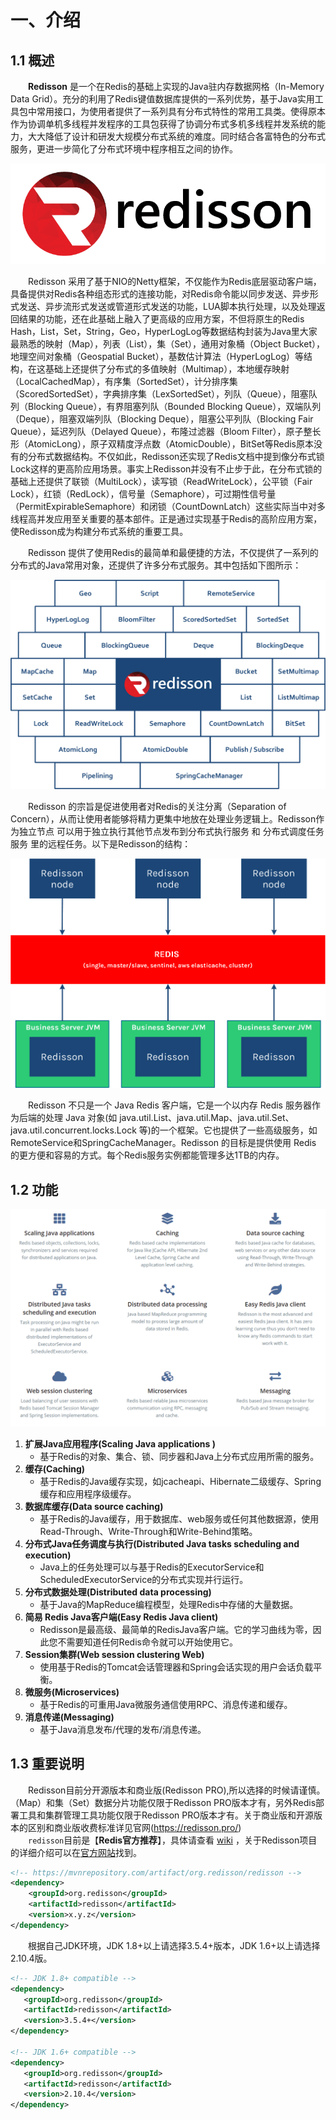 # 一、介绍

## 1.1 概述

&emsp;&emsp;**Redisson** 是一个在Redis的基础上实现的Java驻内存数据网格（In-Memory Data Grid）。充分的利用了Redis键值数据库提供的一系列优势，基于Java实用工具包中常用接口，为使用者提供了一系列具有分布式特性的常用工具类。使得原本作为协调单机多线程并发程序的工具包获得了协调分布式多机多线程并发系统的能力，大大降低了设计和研发大规模分布式系统的难度。同时结合各富特色的分布式服务，更进一步简化了分布式环境中程序相互之间的协作。

![image](images/15dc8b9702b9ef5f.png)

&emsp;&emsp;Redisson 采用了基于NIO的Netty框架，不仅能作为Redis底层驱动客户端，具备提供对Redis各种组态形式的连接功能，对Redis命令能以同步发送、异步形式发送、异步流形式发送或管道形式发送的功能，LUA脚本执行处理，以及处理返回结果的功能，还在此基础上融入了更高级的应用方案，不但将原生的Redis Hash，List，Set，String，Geo，HyperLogLog等数据结构封装为Java里大家最熟悉的映射（Map），列表（List），集（Set），通用对象桶（Object Bucket），地理空间对象桶（Geospatial Bucket），基数估计算法（HyperLogLog）等结构，在这基础上还提供了分布式的多值映射（Multimap），本地缓存映射（LocalCachedMap），有序集（SortedSet），计分排序集（ScoredSortedSet），字典排序集（LexSortedSet），列队（Queue），阻塞队列（Blocking Queue），有界阻塞列队（Bounded Blocking Queue），双端队列（Deque），阻塞双端列队（Blocking Deque），阻塞公平列队（Blocking Fair Queue），延迟列队（Delayed Queue），布隆过滤器（Bloom Filter），原子整长形（AtomicLong），原子双精度浮点数（AtomicDouble），BitSet等Redis原本没有的分布式数据结构。不仅如此，Redisson还实现了Redis文档中提到像分布式锁Lock这样的更高阶应用场景。事实上Redisson并没有不止步于此，在分布式锁的基础上还提供了联锁（MultiLock），读写锁（ReadWriteLock），公平锁（Fair Lock），红锁（RedLock），信号量（Semaphore），可过期性信号量（PermitExpirableSemaphore）和闭锁（CountDownLatch）这些实际当中对多线程高并发应用至关重要的基本部件。正是通过实现基于Redis的高阶应用方案，使Redisson成为构建分布式系统的重要工具。

&emsp;&emsp;Redisson 提供了使用Redis的最简单和最便捷的方法，不仅提供了一系列的分布式的Java常用对象，还提供了许多分布式服务。其中包括如下图所示：

![image](images/redisson.png)

&emsp;&emsp;Redisson 的宗旨是促进使用者对Redis的关注分离（Separation of Concern），从而让使用者能够将精力更集中地放在处理业务逻辑上。Redisson作为独立节点 可以用于独立执行其他节点发布到分布式执行服务 和 分布式调度任务服务 里的远程任务。以下是Redisson的结构：

![image](images/47572652e706e67.png)

&emsp;&emsp;Redisson 不只是一个 Java Redis 客户端，它是一个以内存 Redis 服务器作为后端的处理 Java 对象(如 java.util.List、java.util.Map、java.util.Set、java.util.concurrent.locks.Lock 等)的一个框架。它也提供了一些高级服务，如RemoteService和SpringCacheManager。Redisson 的目标是提供使用 Redis 的更方便和容易的方式。每个Redis服务实例都能管理多达1TB的内存。

## 1.2 功能

![image](images/20200729164856690.png)

1. **扩展Java应用程序(Scaling Java applications )**
    - 基于Redis的对象、集合、锁、同步器和Java上分布式应用所需的服务。
2. **缓存(Caching)**
    - 基于Redis的Java缓存实现，如jcacheapi、Hibernate二级缓存、Spring缓存和应用程序级缓存。
3. **数据库缓存(Data source caching)**
    - 基于Redis的Java缓存，用于数据库、web服务或任何其他数据源，使用Read-Through、Write-Through和Write-Behind策略。
4. **分布式Java任务调度与执行(Distributed Java tasks scheduling and execution)**
    - Java上的任务处理可以与基于Redis的ExecutorService和ScheduledExecutorService的分布式实现并行运行。
5. **分布式数据处理(Distributed data processing)**
    - 基于Java的MapReduce编程模型，处理Redis中存储的大量数据。
6. **简易 Redis Java客户端(Easy Redis Java client)**
    - Redisson是最高级、最简单的RedisJava客户端。它的学习曲线为零，因此您不需要知道任何Redis命令就可以开始使用它。
7. **Session集群(Web session clustering Web)**
    - 使用基于Redis的Tomcat会话管理器和Spring会话实现的用户会话负载平衡。
8. **微服务(Microservices)**
    - 基于Redis的可重用Java微服务通信使用RPC、消息传递和缓存。
9. **消息传递(Messaging)**
    - 基于Java消息发布/代理的发布/消息传递。

## 1.3 重要说明

&emsp;&emsp;Redisson目前分开源版本和商业版(Redisson PRO),所以选择的时候请谨慎。（Map）和集（Set）数据分片功能仅限于Redisson PRO版本才有，另外Redis部署工具和集群管理工具功能仅限于Redisson PRO版本才有。关于商业版和开源版本的区别和商业版收费标准详见官网(https://redisson.pro/)   
&emsp;&emsp;`redisson`目前是【**Redis官方推荐**】，具体请查看 [wiki](https://github.com/redisson/redisson/wiki/%E7%9B%AE%E5%BD%95) ，关于Redisson项目的详细介绍可以在[官方网站](http://redisson.org/redisson_introduction_zh-cn.html)找到。

```xml
<!-- https://mvnrepository.com/artifact/org.redisson/redisson -->
<dependency>
	<groupId>org.redisson</groupId>
  	<artifactId>redisson</artifactId>
  	<version>x.y.z</version>
</dependency>
```

&emsp;&emsp;根据自己JDK环境，JDK 1.8+以上请选择3.5.4+版本，JDK 1.6+以上请选择2.10.4版。

```xml
<!-- JDK 1.8+ compatible -->
<dependency>
   <groupId>org.redisson</groupId>
   <artifactId>redisson</artifactId>
   <version>3.5.4+</version>
</dependency>  
 
<!-- JDK 1.6+ compatible -->
<dependency>
   <groupId>org.redisson</groupId>
   <artifactId>redisson</artifactId>
   <version>2.10.4</version>
</dependency>
```